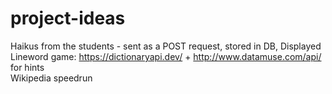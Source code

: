 # project-ideas
Haikus from the students - sent as a POST request, stored in DB, Displayed
<br>
Lineword game: https://dictionaryapi.dev/ + http://www.datamuse.com/api/ for hints
<br>
Wikipedia speedrun
